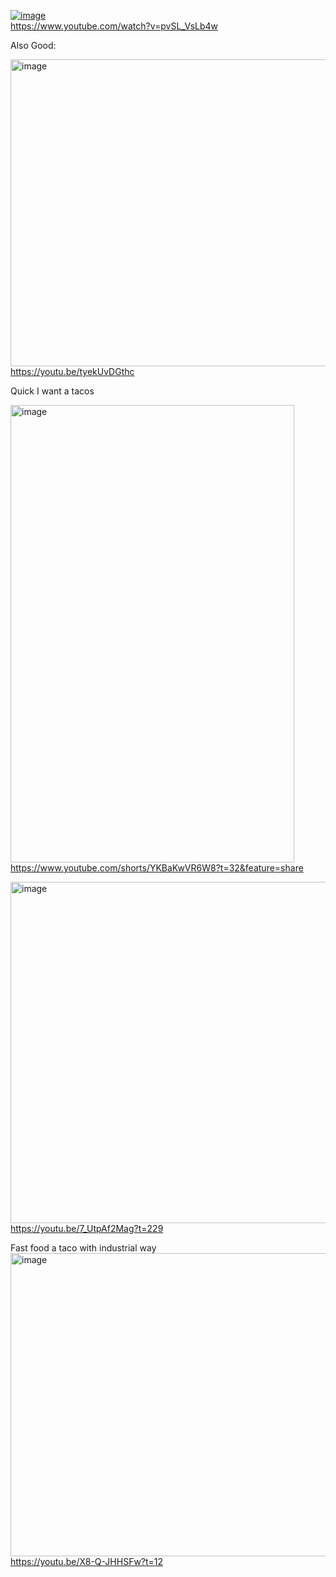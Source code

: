 [![image](https://github.com/user-attachments/assets/cc89e6ed-c7d6-4f81-a99e-306b3bc1ef62)](https://www.youtube.com/watch?v=pvSL_VsLb4w)   
https://www.youtube.com/watch?v=pvSL_VsLb4w   


Also Good:

[<img width="1283" height="491" alt="image" src="https://github.com/user-attachments/assets/1e414df1-88cd-4ee2-9136-67f137f5a59a" />](https://youtu.be/tyekUvDGthc)  
https://youtu.be/tyekUvDGthc  




Quick I want a tacos

[<img width="454" height="732" alt="image" src="https://github.com/user-attachments/assets/a03351a0-0296-4374-9835-d2949be5b972" />](https://www.youtube.com/shorts/YKBaKwVR6W8?t=32&feature=share)  
https://www.youtube.com/shorts/YKBaKwVR6W8?t=32&feature=share  



[<img width="641" height="546" alt="image" src="https://github.com/user-attachments/assets/fa256ab4-ac5b-48ad-b2fb-2ef4c5daa3ca" />](https://youtu.be/7_UtpAf2Mag?t=229)  
https://youtu.be/7_UtpAf2Mag?t=229  


Fast food a taco with industrial way
[<img width="1236" height="485" alt="image" src="https://github.com/user-attachments/assets/65e838b8-73f3-4de4-b686-28d1c145190f" />](https://youtu.be/X8-Q-JHHSFw?t=12)  
https://youtu.be/X8-Q-JHHSFw?t=12
